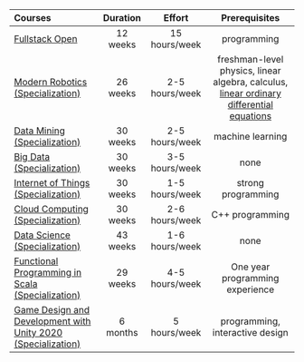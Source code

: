 | Courses                                                                                                                              | Duration |     Effort     |                                                                    Prerequisites                                                                    |
| :----------------------------------------------------------------------------------------------------------------------------------- | :------: | :------------: | :-------------------------------------------------------------------------------------------------------------------------------------------------: |
| [Fullstack Open](https://fullstackopen.com/en/)                                                                                      | 12 weeks | 15 hours/week  |                                                                     programming                                                                     |
| [Modern Robotics (Specialization)](https://www.coursera.org/specializations/modernrobotics)                                          | 26 weeks | 2-5 hours/week | freshman-level physics, linear algebra, calculus, [linear ordinary differential equations](https://www.khanacademy.org/math/differential-equations) |
| [Data Mining (Specialization)](https://www.coursera.org/specializations/data-mining)                                                 | 30 weeks | 2-5 hours/week |                                                                  machine learning                                                                   |
| [Big Data (Specialization)](https://www.coursera.org/specializations/big-data)                                                       | 30 weeks | 3-5 hours/week |                                                                        none                                                                         |
| [Internet of Things (Specialization)](https://www.coursera.org/specializations/internet-of-things)                                   | 30 weeks | 1-5 hours/week |                                                                 strong programming                                                                  |
| [Cloud Computing (Specialization)](https://www.coursera.org/specializations/cloud-computing)                                         | 30 weeks | 2-6 hours/week |                                                                   C++ programming                                                                   |
| [Data Science (Specialization)](https://www.coursera.org/specializations/jhu-data-science)                                           | 43 weeks | 1-6 hours/week |                                                                        none                                                                         |
| [Functional Programming in Scala (Specialization)](https://www.coursera.org/specializations/scala)                                   | 29 weeks | 4-5 hours/week |                                                           One year programming experience                                                           |
| [Game Design and Development with Unity 2020 (Specialization)](https://www.coursera.org/specializations/game-design-and-development) | 6 months |  5 hours/week  |                                                           programming, interactive design                                                           |

